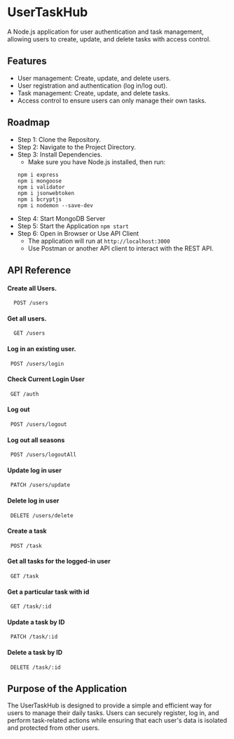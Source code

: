 
# UserTaskHub


A Node.js application for user authentication and task management, allowing users to create, update, and delete tasks with access control.


## Features
- User management: Create, update, and delete users.
- User registration and authentication (log in/log out).
- Task management: Create, update, and delete tasks.
- Access control to ensure users can only manage their own tasks.


## Roadmap

- Step 1: Clone the Repository. 
- Step 2: Navigate to the Project Directory.
- Step 3: Install Dependencies.
    - Make sure you have Node.js installed, then run:
    ```
    npm i express
    npm i mongoose
    npm i validator
    npm i jsonwebtoken
    npm i bcryptjs
    npm i nodemon --save-dev
    ```
- Step 4: Start MongoDB Server
- Step 5: Start the Application ``` npm start ```
- Step 6: Open in Browser or Use API Client 
    - The application will run at ```http://localhost:3000```
    - Use Postman or another API client to interact with the REST API.




## API Reference

#### Create all Users.

```http
  POST /users
```

#### Get all users.

```http
  GET /users
```
#### Log in an existing user.
```http
 POST /users/login
````
#### Check Current Login User
```http
 GET /auth 
```
#### Log out
```http
 POST /users/logout
```
#### Log out all seasons
``` http
 POST /users/logoutAll
```
#### Update log in user
```http
 PATCH /users/update
```
#### Delete log in user
```http
 DELETE /users/delete
```
#### Create a task
``` http
 POST /task
```
#### Get all tasks for the logged-in user
```http
 GET /task
```
#### Get a particular task with id
```http
 GET /task/:id
```
#### Update a task by ID
```http
 PATCH /task/:id
```
#### Delete a task by ID
```http 
 DELETE /task/:id 
```



## Purpose of the Application
The UserTaskHub is designed to provide a simple and efficient way for users to manage their daily tasks. Users can securely register, log in, and perform task-related actions while ensuring that each user's data is isolated and protected from other users.